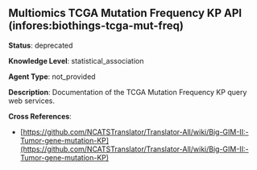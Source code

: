 [//]: # (DO NOT MANUALLY EDIT THIS FILE. IT IS GENERATED FROM A TEMPLATE.)

## Multiomics TCGA Mutation Frequency KP API (infores:biothings-tcga-mut-freq)

**Status**: deprecated
  
**Knowledge Level**: statistical_association
  
**Agent Type**: not_provided

**Description**: Documentation of the TCGA Mutation Frequency KP query web services.

**Cross References**:

- [https://github.com/NCATSTranslator/Translator-All/wiki/Big-GIM-II:-Tumor-gene-mutation-KP](https://github.com/NCATSTranslator/Translator-All/wiki/Big-GIM-II:-Tumor-gene-mutation-KP)

